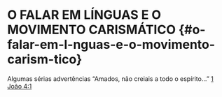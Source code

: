 # O FALAR EM LÍNGUAS E O MOVIMENTO CARISMÁTICO {#o-falar-em-l-nguas-e-o-movimento-carism-tico}

Algumas sérias advertências “Amados, não creiais a todo o espírito...” [1 João 4:1](http://bibliaonline.com.br/acf/1jo/4/1)